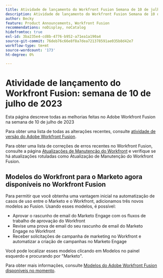 ```yaml
---
title: Atividade de lançamento do Workfront Fusion Semana de 10 de julho de 2023
description: Atividade de lançamento do Workfront Fusion Semana de 10 de julho de 2023
author: Becky
feature: Product Announcements, Workfront Fusion
recommendations: noDisplay, noCatalog
hidefromtoc: true
exl-id: 3ba235e4-cd8b-4776-b952-a71ea1a190a4
source-git-commit: 76deb76c66e8f8a7dea721378591ae035b8d42e7
workflow-type: tm+mt
source-wordcount: '173'
ht-degree: 0%

---
```


# Atividade de lançamento do Workfront Fusion: semana de 10 de julho de 2023

Esta página descreve todas as melhorias feitas no Adobe Workfront Fusion na semana de 10 de julho de 2023

Para obter uma lista de todas as alterações recentes, consulte [atividade de versão do Adobe Workfront Fusion](../../../product-announcements/product-releases/fusion-release-activity/fusion-release-activity.md).

Para obter uma lista de correções de erros recentes no Workfront Fusion, consulte a página [Atualizações de Manutenção do Workfront](https://experienceleague.adobe.com/docs/workfront-known-issues/releases/current-updates.html) e verifique se há atualizações rotuladas como Atualização de Manutenção do Workfront Fusion.

## Modelos do Workfront para o Marketo agora disponíveis no Workfront Fusion

Para permitir que você obtenha uma vantagem inicial na automatização de casos de uso entre o Marketo e o Workfront, adicionamos três novos modelos ao Fusion. Usando esses modelos, é possível:

* Aprovar o rascunho de email do Marketo Engage com os fluxos de trabalho de aprovação do Workfront
* Revise uma prova de email do seu rascunho de email do Marketo Engage no Workfront
* Receber solicitações de campanha de marketing no Workfront e automatizar a criação de campanhas no Marketo Engage

Você pode localizar esses modelos clicando em Modelos no painel esquerdo e procurando por &quot;Marketo&quot;.

Para obter mais informações, consulte [Modelos do Adobe Workfront Fusion disponíveis no momento](/help/quicksilver/workfront-fusion/scenarios/templates/currently-available-fusion-templates.md#workfront-marketo-templates).
